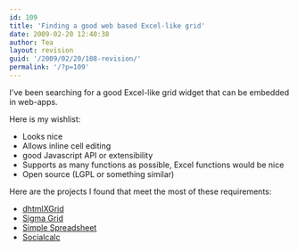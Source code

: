 ```yaml
---
id: 109
title: 'Finding a good web based Excel-like grid'
date: 2009-02-20 12:40:38
author: Tea
layout: revision
guid: '/2009/02/20/108-revision/'
permalink: '/?p=109'
---
```


I've been searching for a good Excel-like grid widget that can be embedded in web-apps.

Here is my wishlist:

- Looks nice
- Allows inline cell editing
- good Javascript API or extensibility
- Supports as many functions as possible, Excel functions would be nice
- Open source (LGPL or something similar)

Here are the projects I found that meet the most of these requirements:

- [dhtmlXGrid](http://www.dhtmlx.com)
- [Sigma Grid](http://www.sigmawidgets.com)
- [Simple Spreadsheet](http://www.simple-groupware.de/cms/Spreadsheet/Home)
- [Socialcalc](http://socialcalc.org/)